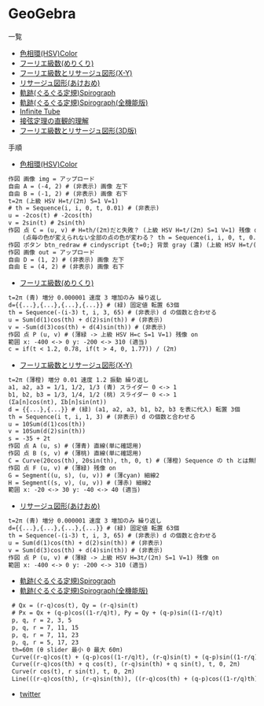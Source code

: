 GeoGebra
========

一覧
 - [色相環(HSV)Color](https://www.geogebra.org/m/hysdcz29)
 - [フーリエ級数(めりくり)](https://www.geogebra.org/m/ccbru6zw)
 - [フーリエ級数とリサージュ図形(X-Y)](https://www.geogebra.org/m/q5ezvbdn)
 - [リサージュ図形(あけおめ)](https://www.geogebra.org/m/wdj2tbap)
 - [軌跡(ぐるぐる定規)Spirograph](https://www.geogebra.org/m/ueesvwyu)
 - [軌跡(ぐるぐる定規)Spirograph(全機能版)](https://www.geogebra.org/m/wevkfgev)
 - [Infinite Tube](https://www.geogebra.org/m/acjx4ten)
 - [接弦定理の直観的理解](https://www.geogebra.org/m/dpshmmu4)
 - [フーリエ級数とリサージュ図形(3D版)](https://www.geogebra.org/m/fznjbmcu)

手順
 - [色相環(HSV)Color](https://www.geogebra.org/m/hysdcz29)
```plain.txt
作図 画像 img = アップロード
自由 A = (-4, 2) # (非表示) 画像 左下
自由 B = (-1, 2) # (非表示) 画像 右下
t=2π (上級 HSV H=t/(2π) S=1 V=1)
# th = Sequence(i, i, 0, t, 0.01) # (非表示)
u = -2cos(t) # -2cos(th)
v = 2sin(t) # 2sin(th)
作図 点 C = (u, v) # H=th/(2π)だと失敗？ (上級 HSV H=t/(2π) S=1 V=1) 残像 on 点サイズ 8 点スタイル 縁無 サイズ 60
    (点毎の色が変えられない全部の点の色が変わる？ th = Sequence(i, i, 0, t, 0.01) が原因 解決)
作図 ボタン btn_redraw # cindyscript {t=0;} 背景 gray (濃) (上級 HSV H=t/(2π) S=1 V=1) 前景色のみ可変？
作図 画像 out = アップロード
自由 D = (1, 2) # (非表示) 画像 左下
自由 E = (4, 2) # (非表示) 画像 右下
```

 - [フーリエ級数(めりくり)](https://www.geogebra.org/m/ccbru6zw)
```plain.txt
t=2π (青) 増分 0.000001 速度 3 増加のみ 繰り返し
d={{...},{...},{...},{...}} # (緑) 固定値 転置 63個
th = Sequence(-(i-3) t, i, 3, 65) # (非表示) d の個数と合わせる
u = Sum(d(1)cos(th) + d(2)sin(th)) # (非表示)
v = -Sum(d(3)cos(th) + d(4)sin(th)) # (非表示)
作図 点 P (u, v) # (薄緑 -> 上級 HSV H=c S=1 V=1) 残像 on
範囲 x: -400 <-> 0 y: -200 <-> 310 (適当)
c = if(t < 1.2, 0.78, if(t > 4, 0, 1.77)) / (2π)
```

 - [フーリエ級数とリサージュ図形(X-Y)](https://www.geogebra.org/m/q5ezvbdn)
```plain.txt
t=2π (薄橙) 増分 0.01 速度 1.2 振動 繰り返し
a1, a2, a3 = 1/1, 1/2, 1/3 (青) スライダー 0 <-> 1
b1, b2, b3 = 1/3, 1/4, 1/2 (桃) スライダー 0 <-> 1
(Σa[n]cos(nt), Σb[n]sin(nt))
d = {{...},{...}} # (緑) (a1, a2, a3, b1, b2, b3 を表に代入) 転置 3個
th = Sequence(i t, i, 1, 3) # (非表示) d の個数と合わせる
u = 10Sum(d(1)cos(th))
v = 10Sum(d(2)sin(th))
s = -35 + 2t
作図 点 A (u, s) # (薄青) 直線(単に確認用)
作図 点 B (s, v) # (薄桃) 直線(単に確認用)
C = Curve(20cos(th), 20sin(th), th, 0, t) # (薄橙) Sequence の th とは無関係 ただし t と同期
作図 点 F (u, v) # (薄緑) 残像 on
G = Segment((u, s), (u, v)) # (薄cyan) 細線2
H = Segment((s, v), (u, v)) # (薄赤) 細線2
範囲 x: -20 <-> 30 y: -40 <-> 40 (適当)
```

 - [リサージュ図形(あけおめ)](https://www.geogebra.org/m/wdj2tbap)
```plain.txt
t=2π (青) 増分 0.000001 速度 3 増加のみ 繰り返し
d={{...},{...},{...},{...}} # (緑) 固定値 転置 63個
th = Sequence(-(i-3) t, i, 3, 65) # (非表示) d の個数と合わせる
u = Sum(d(1)cos(th) + d(2)sin(th)) # (非表示)
v = Sum(d(3)cos(th) + d(4)sin(th)) # (非表示)
作図 点 P (u, v) # (薄緑 -> 上級 HSV H=3t/(2π) S=1 V=1) 残像 on
範囲 x: -400 <-> 0 y: -200 <-> 310 (適当)
```

 - [軌跡(ぐるぐる定規)Spirograph](https://www.geogebra.org/m/ueesvwyu)
 - [軌跡(ぐるぐる定規)Spirograph(全機能版)](https://www.geogebra.org/m/wevkfgev)
```plain.txt
 # Qx = (r-q)cos(t), Qy = (r-q)sin(t)
 # Px = Qx + (q-p)cos((1-r/q)t), Py = Qy + (q-p)sin((1-r/q)t)
 p, q, r = 2, 3, 5
 p, q, r = 7, 11, 15
 p, q, r = 7, 11, 23
 p, q, r = 5, 17, 23
 th=60π (θ slider 最小 0 最大 60π)
 Curve((r-q)cos(t) + (q-p)cos((1-r/q)t), (r-q)sin(t) + (q-p)sin((1-r/q)t), t, 0, th)
 Curve((r-q)cos(th) + q cos(t), (r-q)sin(th) + q sin(t), t, 0, 2π)
 Curve(r cos(t), r sin(t), t, 0, 2π)
 Line(((r-q)cos(th), (r-q)sin(th)), ((r-q)cos(th) + (q-p)cos((1-r/q)th), (r-q)sin(th) + (q-p)sin((1-r/q)th)))
```

 - [twitter](https://twitter.com/nomissbowling/status/1012650562125324290)
